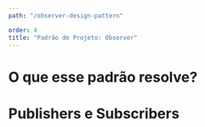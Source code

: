```yaml
---
path: "/observer-design-pattern"

order: 4
title: "Padrão de Projeto: Observer"
---
```


# O que esse padrão resolve?

# Publishers e Subscribers